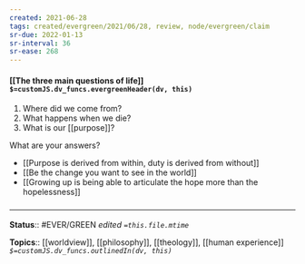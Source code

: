 ```yaml
---
created: 2021-06-28
tags: created/evergreen/2021/06/28, review, node/evergreen/claim
sr-due: 2022-01-13
sr-interval: 36
sr-ease: 268
---
```


#### [[The three main questions of life]] `$=customJS.dv_funcs.evergreenHeader(dv, this)`

1. Where did we come from? 
2. What happens when we die?
3. What is our [[purpose]]?

What are your answers?

- [[Purpose is derived from within, duty is derived from without]]
- [[Be the change you want to see in the world]]
- [[Growing up is being able to articulate the hope more than the hopelessness]]

### <hr class="footnote"/>
**Status**:: #EVER/GREEN
*edited `=this.file.mtime`*

**Topics**:: [[worldview]], [[philosophy]], [[theology]], [[human experience]]
*`$=customJS.dv_funcs.outlinedIn(dv, this)`*
